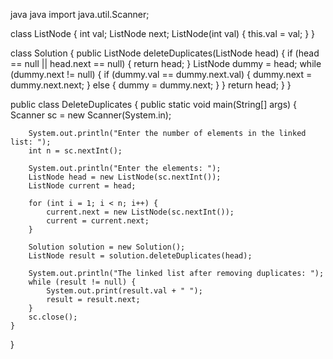 java
java
import java.util.Scanner;

class ListNode {
    int val;
    ListNode next;
    ListNode(int val) { this.val = val; }
}

class Solution {
    public ListNode deleteDuplicates(ListNode head) {
        if (head == null || head.next == null) {
            return head;
        }
        ListNode dummy = head;
        while (dummy.next != null) {
            if (dummy.val == dummy.next.val) {
                dummy.next = dummy.next.next;
            } else {
                dummy = dummy.next;
            }
        }
        return head;
    }
}

public class DeleteDuplicates {
    public static void main(String[] args) {
        Scanner sc = new Scanner(System.in);

        System.out.println("Enter the number of elements in the linked list: ");
        int n = sc.nextInt();

        System.out.println("Enter the elements: ");
        ListNode head = new ListNode(sc.nextInt());
        ListNode current = head;

        for (int i = 1; i < n; i++) {
            current.next = new ListNode(sc.nextInt());
            current = current.next;
        }

        Solution solution = new Solution();
        ListNode result = solution.deleteDuplicates(head);

        System.out.println("The linked list after removing duplicates: ");
        while (result != null) {
            System.out.print(result.val + " ");
            result = result.next;
        }
        sc.close();
    }
}


